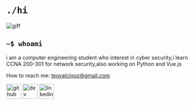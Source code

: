 # `./hi`
![giff](dddd.gif)

## `~$ whoami`

i am a computer engineering student who interest in cyber security,i learn CCNA 200-301 for network security,also working on Python and Vue.js

How to reach me: teoyalcinoz@gmail.com 


[<img src="https://img.icons8.com/fluency/96/000000/github.png" alt='github' height='40'>](https://github.com/teomanyalcinoz)  [<img src="https://img.icons8.com/external-tal-revivo-fresh-tal-revivo/56/000000/external-dev-community-where-programmers-share-ideas-and-help-each-other-grow-logo-fresh-tal-revivo.png" alt='dev' height='40'>](https://dev.to/teomanyalcinoz)  [<img src="https://img.icons8.com/fluency/96/000000/linkedin.png" alt='linkedin' height='40'>](https://www.linkedin.com/in/teoman-yalçınöz-215397198//)  
